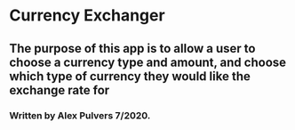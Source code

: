 # Currency Exchanger

## The purpose of this app is to allow a user to choose a currency type and amount, and choose which type of currency they would like the exchange rate for

### Written by Alex Pulvers 7/2020.
